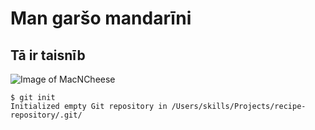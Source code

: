 # Man garšo mandarīni
## Tā ir taisnīb

![Image of MacNCheese](https://www.mamagourmand.com/wp-content/uploads/2019/08/velveeta-mac-and-cheese-1.jpg)
```
$ git init
Initialized empty Git repository in /Users/skills/Projects/recipe-repository/.git/
```

